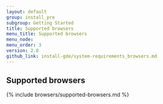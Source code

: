 ```yaml
---
layout: default
group: install_pre
subgroup: Getting Started
title: Supported browsers
menu_title: Supported browsers
menu_node: 
menu_order: 3
version: 2.0
github_link: install-gde/system-requirements_browsers.md
---
```


## Supported browsers
{% include browsers/supported-browsers.md %}
